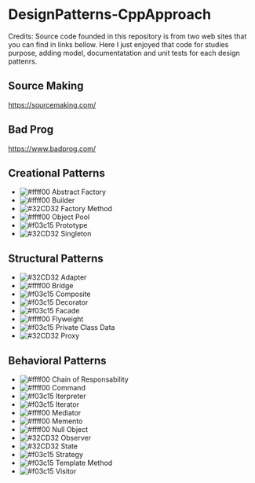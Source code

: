 # DesignPatterns-CppApproach

Credits: Source code founded in this repository is from two web sites that you can find in links bellow. Here I just enjoyed that code for studies purpose, adding model, documentatation and unit tests for each design pattenrs.

## Source Making
https://sourcemaking.com/

## Bad Prog
https://www.badprog.com/

## Creational Patterns

- ![#ffff00](https://placehold.it/15/ffff00/000000?text=+) Abstract Factory
- ![#ffff00](https://placehold.it/15/ffff00/000000?text=+) Builder
- ![#32CD32](https://placehold.it/15/32CD32/000000?text=+) Factory Method
- ![#ffff00](https://placehold.it/15/ffff00/000000?text=+) Object Pool
- ![#f03c15](https://placehold.it/15/f03c15/000000?text=+) Prototype
- ![#32CD32](https://placehold.it/15/32CD32/000000?text=+) Singleton

## Structural Patterns

- ![#32CD32](https://placehold.it/15/32CD32/000000?text=+) Adapter
- ![#ffff00](https://placehold.it/15/ffff00/000000?text=+) Bridge
- ![#f03c15](https://placehold.it/15/f03c15/000000?text=+) Composite
- ![#f03c15](https://placehold.it/15/f03c15/000000?text=+) Decorator
- ![#f03c15](https://placehold.it/15/f03c15/000000?text=+) Facade
- ![#ffff00](https://placehold.it/15/ffff00/000000?text=+) Flyweight
- ![#f03c15](https://placehold.it/15/f03c15/000000?text=+) Private Class Data
- ![#32CD32](https://placehold.it/15/32CD32/000000?text=+) Proxy

## Behavioral Patterns

- ![#ffff00](https://placehold.it/15/ffff00/000000?text=+) Chain of Responsability
- ![#ffff00](https://placehold.it/15/ffff00/000000?text=+) Command
- ![#f03c15](https://placehold.it/15/f03c15/000000?text=+) Iterpreter
- ![#f03c15](https://placehold.it/15/f03c15/000000?text=+) Iterator
- ![#ffff00](https://placehold.it/15/ffff00/000000?text=+) Mediator
- ![#ffff00](https://placehold.it/15/ffff00/000000?text=+) Memento
- ![#ffff00](https://placehold.it/15/ffff00/000000?text=+) Null Object
- ![#32CD32](https://placehold.it/15/32CD32/000000?text=+) Observer
- ![#32CD32](https://placehold.it/15/32CD32/000000?text=+) State
- ![#f03c15](https://placehold.it/15/f03c15/000000?text=+) Strategy
- ![#f03c15](https://placehold.it/15/f03c15/000000?text=+) Template Method
- ![#f03c15](https://placehold.it/15/f03c15/000000?text=+) Visitor
